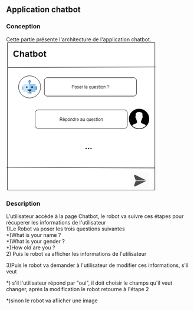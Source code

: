 ## Application chatbot
### Conception

Cette partie présente l'architecture de l'application chatbot.<br>
![](UIChatbotApp.png)

### Description

L'utilisateur accède à la page Chatbot, le robot va suivre ces étapes pour récuperer les informations de l'utilisateur<br>
1)Le Robot va poser les trois questions suivantes <br>
*)What is your name ?<br>
*)What is your gender ?<br>
*)How old are you ?<br>
2) Puis le robot va afficher les informations de l'utilisateur<br>

3)Puis le robot va demander à l'utilisateur de modifier ces informations, s'il veut<br>

  *) s'il l'utilisateur répond par "oui", il doit choisir le champs qu'il veut changer, après la modification le robot retourne à l'étape 2<br>

  *)sinon le robot va afiicher une image<br>
  


    
